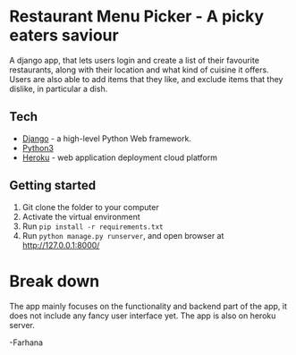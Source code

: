 # Restaurant Menu Picker - A picky eaters saviour

A django app, that lets users login and create a list of their favourite restaurants, along with their location and what kind of cuisine it offers. Users are also able to add items that they like, and exclude items that they dislike, in particular a dish.


## Tech
* [Django]() -  a high-level Python Web framework.
* [Python3]() 
* [Heroku]() - web application deployment cloud platform


## Getting started

  1) Git clone the folder to your computer
  2) Activate the virtual environment 
  3) Run `pip install -r requirements.txt`
  4) Run `python manage.py runserver`, and open browser at http://127.0.0.1:8000/
  
# Break down

The app mainly focuses on the functionality and backend part of the app, it does not include any fancy user interface yet. The app is also on heroku server.

-Farhana
